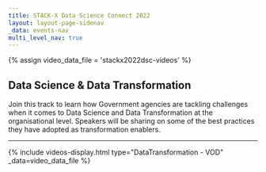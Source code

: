 ```yaml
---
title: STACK-X Data Science Connect 2022
layout: layout-page-sidenav
_data: events-nav
multi_level_nav: true
---
```

{% assign video_data_file = 'stackx2022dsc-videos' %}

## Data Science & Data Transformation
Join this track to learn how Government agencies are tackling challenges when it comes to Data Science and Data Transformation at the organisational level. Speakers will be sharing on some of the best practices they have adopted as transformation enablers.

<hr />

{% include videos-display.html type="DataTransformation - VOD" _data=video_data_file %}